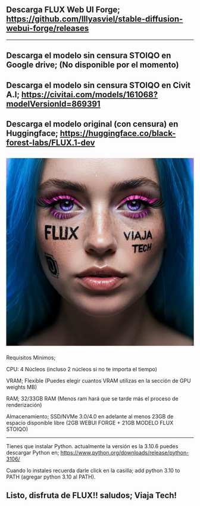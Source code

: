 Descarga FLUX Web UI Forge; 
https://github.com/lllyasviel/stable-diffusion-webui-forge/releases
----
----
Descarga el modelo sin censura STOIQO en Google drive;
(No disponible por el momento)
----
Descarga el modelo sin censura STOIQO en Civit A.I;
https://civitai.com/models/161068?modelVersionId=869391
----
Descarga el modelo original (con censura) en Huggingface;
https://huggingface.co/black-forest-labs/FLUX.1-dev
----
![](https://github.com/viajatech/FLUX/blob/main/image_fx_%20-%202024-10-07T032024.756.jpg)
----
Requisitos Mínimos;

CPU: 4 Núcleos (incluso 2 núcleos si no te importa el tiempo) 

VRAM; Flexible (Puedes elegir cuantos VRAM utilizas en la sección de GPU weights MB)

RAM; 32/33GB RAM (Menos ram hará que se tarde más el proceso de renderización)

Almacenamiento; SSD/NVMe 3.0/4.0 en adelante al menos 23GB de espacio disponible libre (2GB WEBUI FORGE + 21GB MODELO FLUX STOIQO)

------
Tienes que instalar Python. actualmente la versión es la 3.10.6 puedes descargar Python en; https://www.python.org/downloads/release/python-3106/ 

Cuando lo instales recuerda darle click en la casilla; add python 3.10 to PATH (agregar python 3.10 al PATH). 

Listo, disfruta de FLUX!!
saludos; Viaja Tech! 
------


